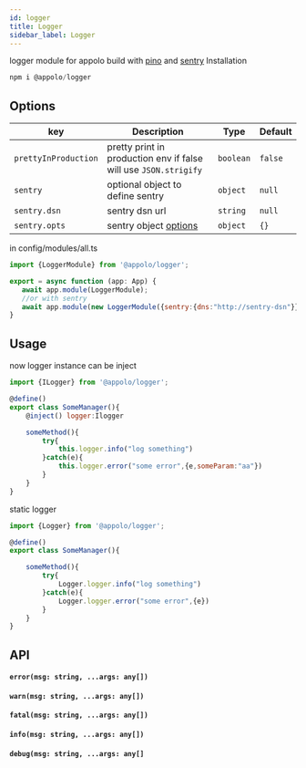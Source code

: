 ```yaml
---
id: logger
title: Logger
sidebar_label: Logger
---
```

logger module for appolo build with [pino](https://github.com/pinojs/pino) and [sentry](https://sentry.io) Installation

```javascript
npm i @appolo/logger

```

## Options
| key | Description | Type | Default
| --- | --- | --- | --- |
| `prettyInProduction` | pretty print in production env if false will use `JSON.strigify`  | `boolean`|  `false`|
| `sentry` | optional object to define sentry | `object` | `null` |
| `sentry.dsn` | sentry dsn url | `string` | `null` |
| `sentry.opts` | sentry object [options](https://docs.sentry.io/clients/node/config/)| `object` | `{}` |

in config/modules/all.ts

```javascript
import {LoggerModule} from '@appolo/logger';

export = async function (app: App) {
   await app.module(LoggerModule);
   //or with sentry
   await app.module(new LoggerModule({sentry:{dns:"http://sentry-dsn"}});
}
```

## Usage
now logger instance can be inject
```javascript
import {ILogger} from '@appolo/logger';

@define()
export class SomeManager(){
    @inject() logger:Ilogger

    someMethod(){
        try{
            this.logger.info("log something")
        }catch(e){
            this.logger.error("some error",{e,someParam:"aa"})
        }
    }
}

```
static logger
```javascript
import {Logger} from '@appolo/logger';

@define()
export class SomeManager(){

    someMethod(){
        try{
            Logger.logger.info("log something")
        }catch(e){
            Logger.logger.error("some error",{e})
        }
    }
}

```

## API
#### `error(msg: string, ...args: any[])`
#### `warn(msg: string, ...args: any[])`
#### `fatal(msg: string, ...args: any[])`
#### `info(msg: string, ...args: any[])`
#### `debug(msg: string, ...args: any[]`